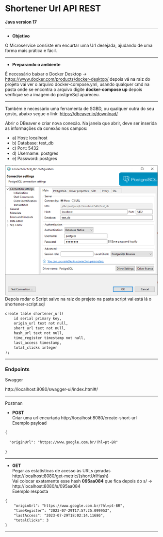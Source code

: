 # Shortener Url API REST
**Java version 17**

---

* **Objetivo**

O Microservice consiste em encurtar uma Url desejada, ajudando de uma forma mais prática e fácil.

---

* **Preparando o ambiente**

É necessário baixar o Docker Desktop -> https://www.docker.com/products/docker-desktop/
depois vá na raiz do projeto vai ver o arquivo docker-compose.yml, usando qualquer cmd
na pasta onde se encontra o arquivo digite **docker-compose up** depois verifique se a imagem do postgreSql apareceu.

---

Também é necessário uma ferramenta de SGBD, ou qualquer outra do seu gosto, abaixo segue o link:
https://dbeaver.io/download/

Abrir o DBeaver e criar nova conexão.
Na janela que abrir, deve ser inserida as informações da conexão nos campos:

 - a) Host: localhost
 - b) Database: test_db
 - c) Port: 5432
 - d) Username: postgres
 - e) Password: postgres

![alt text](Capturar1.PNG)
Depois rodar o Script salvo na raiz do prejeto na pasta script vai está lá o shortener-script.sql
```
create table shortener_url(
	id serial primary key,
	origin_url text not null,
	short_url text not null,
	hash_url text not null,
	time_register timestamp not null,
	last_access timestamp,
	total_clicks integer
);
```

---

### Endpoints

Swagger

http://localhost:8080/swagger-ui/index.html#/

---

Postman

* **POST**<br />
Criar uma url encurtada http://localhost:8080/create-short-url <br />Exemplo payload
```
{

  "originUrl": "https://www.google.com.br/?hl=pt-BR"
  
}
```

---

* **GET**
<br />Pegar as estatísticas de acesso às URLs geradas http://localhost:8080/get-metric/{shortUrlHash} <br />
Vai colocar exatamente esse hash **095aa084** que fica depois do s/ -> http://localhost:8080/s/095aa084 <br />
Exemplo resposta
```
{
    "originUrl": "https://www.google.com.br/?hl=pt-BR",
    "timeRegister": "2023-07-29T17:57:25.099953",
    "lastAccess": "2023-07-29T18:02:14.11686",
    "totalClicks": 3
}
```

---


















